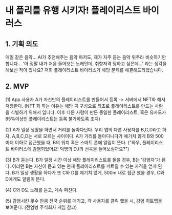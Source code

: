 # 내 플리를 유행 시키자! 플레이리스트 바이러스 

## 1. 기획 의도 

매일 같은 음악... AI가 추천해주는 음악 마저도, 제가 자주 듣는 음악 위주라 비슷하기만 합니다...
'아 정말 내가 처음 들어보는 노래인데, 취향저격 당하고 싶은데...' 라는 생각을 해보신 적이 있나요? 저희 플레이리스트 바이러스가 해당 문제를 해결해드리겠습니다. 

## 2. MVP

(1) App 사용자 A가 자신만의 플레이리스트를 만들어서 등록 -> 서버에서 NFT화 해서 저장한다. 
    (NFT 화 하는 이유는 해당 곡 구성으로 최초로 플레이리스트를 만드는 사람을 식별하기 위해서 입니다. 이후 다른 사람이 만든 동일한 플레이리스트, 혹은 유사도가 85%이상인 플레이리스트는 등록 불가하도록 조치)

(2) A가 일상 생활을 하면서 거리를 돌아다닌다. 
    우리 앱의 다른 사용자를 B,C,D라고 하자. A,B,C,D는 서로 모르는 사이이다. 
    A가 거리를 돌아다니다가 예기치 않게 B와 500미터 이하로 접근했을 때, B의 워치 혹은 스마트 폰에 알림이 뜬다. 
    ("와우, 플레이리스트 바이러스에 감염되었어요! 익명의 DJ의 선곡을 들어보실까요?")

(3) B가 듣는다. B가 일정 시간 이상 해당 플레이리스트를 들을 경우, B는 '감염자'가 된다. 
    이러면 B는 자신이 듣고 있는 현재 플레이리스트를 퍼트릴 수 있는 자격을 얻게 된다. 
    B가 일상 생활을 하다가 또 C와 D를 예기치 않게, 500m 내로 접근 했을 경우, C와 D에게도 알림이 뜬다. 

(4) C와 D도 노래를 듣고, 계속 퍼진다. 

(5) 감염시킨 횟수 만큼 전국 순위를 매기고, 각 사용자를 클릭 했을 시, 감염 히트맵을 보여준다. (전염병 주식회사 게임 참고)

